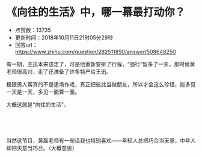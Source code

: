 # 《向往的生活》中，哪一幕最打动你？
- 点赞数：13735
- 更新时间：2018年10月11日21时05分29秒
- 回答url：https://www.zhihu.com/question/282511850/answer/508648250
<body>
 <p data-pid="yf0PXUmC">有一期，王迅本来该走了，可是他重新安排了行程，“强行”留多了一天，那时候黄老师很高兴，走了还准备了许多特产给王迅。</p>
 <p data-pid="pvgxR4NP">极限男人帮真的不是逢场作戏，真正把彼此当做朋友，所以才会这么珍惜，能多见一天是一天，多见一面算一面。</p>
 <p data-pid="nmVyW4L5">大概这就是“向往的生活”。</p>
 <p class="ztext-empty-paragraph"><br></p>
 <p class="ztext-empty-paragraph"><br></p>
 <p data-pid="sfkKCg4F">当然这节目，黄磊老师有一句话我也特别喜欢——年轻人总把巧合当天意，中年人却把天意当巧合。（大概意思）</p>
</body>